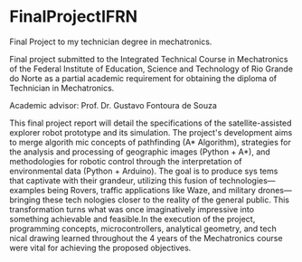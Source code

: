 # FinalProjectIFRN
Final Project to my technician degree in mechatronics.


Final project submitted to the Integrated Technical Course in Mechatronics of the Federal Institute of Education, Science and Technology of Rio Grande do Norte as a partial academic requirement for obtaining the diploma of Technician in Mechatronics. 

Academic advisor: Prof. Dr. Gustavo Fontoura de Souza

This final project report will detail the specifications of the satellite-assisted explorer 
robot prototype and its simulation. The project's development aims to merge algorith
mic concepts of pathfinding (A* Algorithm), strategies for the analysis and processing 
of geographic images (Python + A*), and methodologies for robotic control through the 
interpretation of environmental data (Python + Arduino). The goal is to produce sys
tems that captivate with their grandeur, utilizing this fusion of technologies—examples 
being Rovers, traffic applications like Waze, and military drones—bringing these tech
nologies closer to the reality of the general public. This transformation turns what was 
once imaginatively impressive into something achievable and feasible.In the execution 
of the project, programming concepts, microcontrollers, analytical geometry, and tech
nical drawing learned throughout the 4 years of the Mechatronics course were vital for 
achieving the proposed objectives. 
